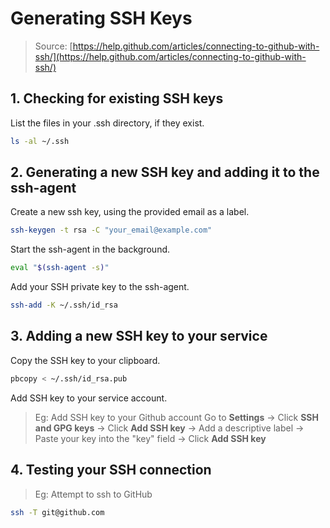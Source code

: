 # Generating SSH Keys

> Source: [https://help.github.com/articles/connecting-to-github-with-ssh/](https://help.github.com/articles/connecting-to-github-with-ssh/)

## 1. Checking for existing SSH keys

List the files in your .ssh directory, if they exist.
```bash
ls -al ~/.ssh
```

## 2. Generating a new SSH key and adding it to the ssh-agent

Create a new ssh key, using the provided email as a label.
```bash
ssh-keygen -t rsa -C "your_email@example.com"
```

Start the ssh-agent in the background.
```bash
eval "$(ssh-agent -s)"
```

Add your SSH private key to the ssh-agent.
```bash
ssh-add -K ~/.ssh/id_rsa
```

## 3. Adding a new SSH key to your service

Copy the SSH key to your clipboard.
```bash
pbcopy < ~/.ssh/id_rsa.pub
```

Add SSH key to your service account.

> Eg: Add SSH key to your Github account
> Go to **Settings** → Click **SSH and GPG keys** → Click **Add SSH key** → Add a descriptive label → Paste your key  into the "key" field → Click **Add SSH key**

## 4. Testing your SSH connection

> Eg: Attempt to ssh to GitHub

```bash
ssh -T git@github.com
```
